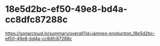 # 18e5d2bc-ef50-49e8-bd4a-cc8dfc87288c
https://sonarcloud.io/summary/overall?id=iamneo-production_18e5d2bc-ef50-49e8-bd4a-cc8dfc87288c
